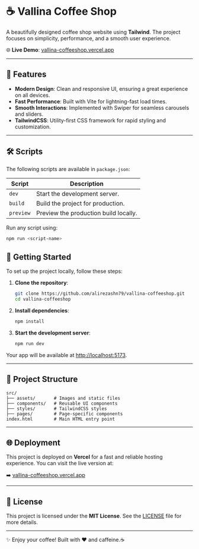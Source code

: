 # ☕ Vallina Coffee Shop

A beautifully designed coffee shop website using **Tailwind**. The project focuses on simplicity, performance, and a smooth user experience.

🌐 **Live Demo**: [vallina-coffeeshop.vercel.app](https://vallina-coffeeshop.vercel.app)

---

## 🌟 Features

- **Modern Design**: Clean and responsive UI, ensuring a great experience on all devices.
- **Fast Performance**: Built with Vite for lightning-fast load times.
- **Smooth Interactions**: Implemented with Swiper for seamless carousels and sliders.
- **TailwindCSS**: Utility-first CSS framework for rapid styling and customization.

---

## 🛠️ Scripts

The following scripts are available in `package.json`:

| Script      | Description                                |
|-------------|--------------------------------------------|
| `dev`       | Start the development server.             |
| `build`     | Build the project for production.         |
| `preview`   | Preview the production build locally.     |

Run any script using:

```bash
npm run <script-name>
```

## 🚀 Getting Started

To set up the project locally, follow these steps:

1. **Clone the repository**:
   ```bash
   git clone https://github.com/alirezashn79/vallina-coffeeshop.git
   cd vallina-coffeeshop
   ```

2. **Install dependencies**:
   ```bash
   npm install
   ```

3. **Start the development server**:
   ```bash
   npm run dev
   ```

Your app will be available at [http://localhost:5173](http://localhost:5173).

---

## 📂 Project Structure

```plaintext
src/
├── assets/       # Images and static files
├── components/   # Reusable UI components
├── styles/       # TailwindCSS styles
├── pages/        # Page-specific components
index.html        # Main HTML entry point
```

---

## 🌐 Deployment

This project is deployed on **Vercel** for a fast and reliable hosting experience. You can visit the live version at:

➡️ [vallina-coffeeshop.vercel.app](https://vallina-coffeeshop.vercel.app)

---

## 📄 License
This project is licensed under the **MIT License**. See the [LICENSE](./LICENSE) file for more details.

---

✨ Enjoy your coffee! Built with ❤️ and caffeine.☕

